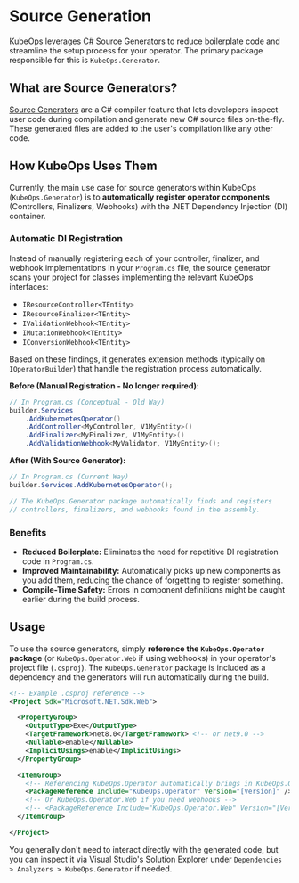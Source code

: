 # Source Generation

KubeOps leverages C# Source Generators to reduce boilerplate code and streamline the setup process for your operator. The primary package responsible for this is `KubeOps.Generator`.

## What are Source Generators?

[Source Generators](https://learn.microsoft.com/en-us/dotnet/csharp/roslyn-sdk/source-generators-overview) are a C# compiler feature that lets developers inspect user code during compilation and generate new C# source files on-the-fly. These generated files are added to the user's compilation like any other code.

## How KubeOps Uses Them

Currently, the main use case for source generators within KubeOps (`KubeOps.Generator`) is to **automatically register operator components** (Controllers, Finalizers, Webhooks) with the .NET Dependency Injection (DI) container.

### Automatic DI Registration

Instead of manually registering each of your controller, finalizer, and webhook implementations in your `Program.cs` file, the source generator scans your project for classes implementing the relevant KubeOps interfaces:

*   `IResourceController<TEntity>`
*   `IResourceFinalizer<TEntity>`
*   `IValidationWebhook<TEntity>`
*   `IMutationWebhook<TEntity>`
*   `IConversionWebhook<TEntity>`

Based on these findings, it generates extension methods (typically on `IOperatorBuilder`) that handle the registration process automatically.

**Before (Manual Registration - No longer required):**

```csharp
// In Program.cs (Conceptual - Old Way)
builder.Services
    .AddKubernetesOperator()
    .AddController<MyController, V1MyEntity>()
    .AddFinalizer<MyFinalizer, V1MyEntity>()
    .AddValidationWebhook<MyValidator, V1MyEntity>();
```

**After (With Source Generator):**

```csharp
// In Program.cs (Current Way)
builder.Services.AddKubernetesOperator();

// The KubeOps.Generator package automatically finds and registers
// controllers, finalizers, and webhooks found in the assembly.
```

### Benefits

*   **Reduced Boilerplate:** Eliminates the need for repetitive DI registration code in `Program.cs`.
*   **Improved Maintainability:** Automatically picks up new components as you add them, reducing the chance of forgetting to register something.
*   **Compile-Time Safety:** Errors in component definitions might be caught earlier during the build process.

## Usage

To use the source generators, simply **reference the `KubeOps.Operator` package** (or `KubeOps.Operator.Web` if using webhooks) in your operator's project file (`.csproj`). The `KubeOps.Generator` package is included as a dependency and the generators will run automatically during the build.

```xml
<!-- Example .csproj reference -->
<Project Sdk="Microsoft.NET.Sdk.Web">

  <PropertyGroup>
    <OutputType>Exe</OutputType>
    <TargetFramework>net8.0</TargetFramework> <!-- or net9.0 -->
    <Nullable>enable</Nullable>
    <ImplicitUsings>enable</ImplicitUsings>
  </PropertyGroup>

  <ItemGroup>
    <!-- Referencing KubeOps.Operator automatically brings in KubeOps.Generator -->
    <PackageReference Include="KubeOps.Operator" Version="[Version]" />
    <!-- Or KubeOps.Operator.Web if you need webhooks -->
    <!-- <PackageReference Include="KubeOps.Operator.Web" Version="[Version]" /> -->
  </ItemGroup>

</Project>
```

You generally don't need to interact directly with the generated code, but you can inspect it via Visual Studio's Solution Explorer under `Dependencies > Analyzers > KubeOps.Generator` if needed.
